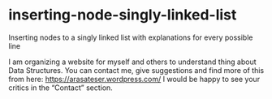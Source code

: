# inserting-node-singly-linked-list
Inserting nodes to a singly linked list with explanations for every possible line

I am organizing a website for myself and others to understand thing about Data Structures.
You can contact me, give suggestions and find more of this from here: https://arasateser.wordpress.com/
I would be happy to see your critics in the “Contact” section.
